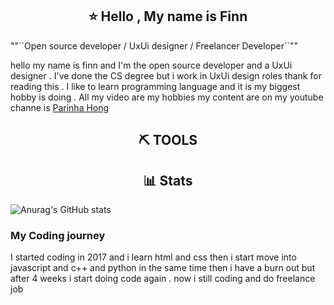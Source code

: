 <h2 color="blue" align="center">⭐ Hello , My name is Finn</h2>
  ""``Open source developer / UxUi designer / Freelancer Developer``""

  hello my name is finn and I'm the open source developer and a UxUi designer . I've done the CS      degree but i work in UxUi design roles thank for reading this . I like to learn programming         language and it is my biggest hobby is doing . All my video are my hobbies my content are on my     youtube channe is <a href="https://www.youtube.com/@ParinhaHong">Parinha Hong</a>

<h2 align="center">⛏️ TOOLS</h2>

<stop stop-color="#37AEE2"/>
<stop offset="1" stop-color="#1E96C8"/>
</linearGradient>
</defs>
</svg>

<h2 align="center">📊 Stats</h2>

![Anurag's GitHub stats](https://github-readme-stats.vercel.app/api?username=anuraghazra&theme=buefy&show_icons=true)

  <summary><h3>My Coding journey</h3></summary>
  I started coding in 2017 and i learn html and css then i start move into javascript and c++ and python in the same time then i have a burn out but after 4 weeks i start doing code again . now i still coding and     do freelance job 
